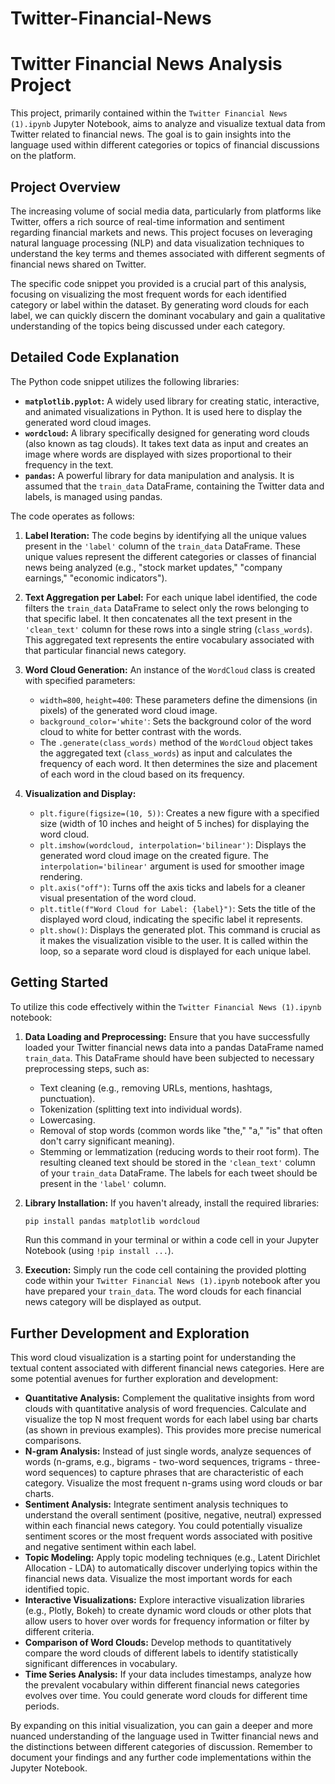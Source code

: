 # Twitter-Financial-News
# Twitter Financial News Analysis Project

This project, primarily contained within the `Twitter Financial News (1).ipynb` Jupyter Notebook, aims to analyze and visualize textual data from Twitter related to financial news. The goal is to gain insights into the language used within different categories or topics of financial discussions on the platform.

## Project Overview

The increasing volume of social media data, particularly from platforms like Twitter, offers a rich source of real-time information and sentiment regarding financial markets and news. This project focuses on leveraging natural language processing (NLP) and data visualization techniques to understand the key terms and themes associated with different segments of financial news shared on Twitter.

The specific code snippet you provided is a crucial part of this analysis, focusing on visualizing the most frequent words for each identified category or label within the dataset. By generating word clouds for each label, we can quickly discern the dominant vocabulary and gain a qualitative understanding of the topics being discussed under each category.

## Detailed Code Explanation

The Python code snippet utilizes the following libraries:

* **`matplotlib.pyplot`:** A widely used library for creating static, interactive, and animated visualizations in Python. It is used here to display the generated word cloud images.
* **`wordcloud`:** A library specifically designed for generating word clouds (also known as tag clouds). It takes text data as input and creates an image where words are displayed with sizes proportional to their frequency in the text.
* **`pandas`:** A powerful library for data manipulation and analysis. It is assumed that the `train_data` DataFrame, containing the Twitter data and labels, is managed using pandas.

The code operates as follows:

1.  **Label Iteration:** The code begins by identifying all the unique values present in the `'label'` column of the `train_data` DataFrame. These unique values represent the different categories or classes of financial news being analyzed (e.g., "stock market updates," "company earnings," "economic indicators").

2.  **Text Aggregation per Label:** For each unique label identified, the code filters the `train_data` DataFrame to select only the rows belonging to that specific label. It then concatenates all the text present in the `'clean_text'` column for these rows into a single string (`class_words`). This aggregated text represents the entire vocabulary associated with that particular financial news category.

3.  **Word Cloud Generation:** An instance of the `WordCloud` class is created with specified parameters:
    * `width=800`, `height=400`: These parameters define the dimensions (in pixels) of the generated word cloud image.
    * `background_color='white'`: Sets the background color of the word cloud to white for better contrast with the words.
    * The `.generate(class_words)` method of the `WordCloud` object takes the aggregated text (`class_words`) as input and calculates the frequency of each word. It then determines the size and placement of each word in the cloud based on its frequency.

4.  **Visualization and Display:**
    * `plt.figure(figsize=(10, 5))`: Creates a new figure with a specified size (width of 10 inches and height of 5 inches) for displaying the word cloud.
    * `plt.imshow(wordcloud, interpolation='bilinear')`: Displays the generated word cloud image on the created figure. The `interpolation='bilinear'` argument is used for smoother image rendering.
    * `plt.axis("off")`: Turns off the axis ticks and labels for a cleaner visual presentation of the word cloud.
    * `plt.title(f"Word Cloud for Label: {label}")`: Sets the title of the displayed word cloud, indicating the specific label it represents.
    * `plt.show()`: Displays the generated plot. This command is crucial as it makes the visualization visible to the user. It is called within the loop, so a separate word cloud is displayed for each unique label.

## Getting Started

To utilize this code effectively within the `Twitter Financial News (1).ipynb` notebook:

1.  **Data Loading and Preprocessing:** Ensure that you have successfully loaded your Twitter financial news data into a pandas DataFrame named `train_data`. This DataFrame should have been subjected to necessary preprocessing steps, such as:
    * Text cleaning (e.g., removing URLs, mentions, hashtags, punctuation).
    * Tokenization (splitting text into individual words).
    * Lowercasing.
    * Removal of stop words (common words like "the," "a," "is" that often don't carry significant meaning).
    * Stemming or lemmatization (reducing words to their root form).
    The resulting cleaned text should be stored in the `'clean_text'` column of your `train_data` DataFrame. The labels for each tweet should be present in the `'label'` column.

2.  **Library Installation:** If you haven't already, install the required libraries:
    ```bash
    pip install pandas matplotlib wordcloud
    ```
    Run this command in your terminal or within a code cell in your Jupyter Notebook (using `!pip install ...`).

3.  **Execution:** Simply run the code cell containing the provided plotting code within your `Twitter Financial News (1).ipynb` notebook after you have prepared your `train_data`. The word clouds for each financial news category will be displayed as output.

## Further Development and Exploration

This word cloud visualization is a starting point for understanding the textual content associated with different financial news categories. Here are some potential avenues for further exploration and development:

* **Quantitative Analysis:** Complement the qualitative insights from word clouds with quantitative analysis of word frequencies. Calculate and visualize the top N most frequent words for each label using bar charts (as shown in previous examples). This provides more precise numerical comparisons.
* **N-gram Analysis:** Instead of just single words, analyze sequences of words (n-grams, e.g., bigrams - two-word sequences, trigrams - three-word sequences) to capture phrases that are characteristic of each category. Visualize the most frequent n-grams using word clouds or bar charts.
* **Sentiment Analysis:** Integrate sentiment analysis techniques to understand the overall sentiment (positive, negative, neutral) expressed within each financial news category. You could potentially visualize sentiment scores or the most frequent words associated with positive and negative sentiment within each label.
* **Topic Modeling:** Apply topic modeling techniques (e.g., Latent Dirichlet Allocation - LDA) to automatically discover underlying topics within the financial news data. Visualize the most important words for each identified topic.
* **Interactive Visualizations:** Explore interactive visualization libraries (e.g., Plotly, Bokeh) to create dynamic word clouds or other plots that allow users to hover over words for frequency information or filter by different criteria.
* **Comparison of Word Clouds:** Develop methods to quantitatively compare the word clouds of different labels to identify statistically significant differences in vocabulary.
* **Time Series Analysis:** If your data includes timestamps, analyze how the prevalent vocabulary within different financial news categories evolves over time. You could generate word clouds for different time periods.

By expanding on this initial visualization, you can gain a deeper and more nuanced understanding of the language used in Twitter financial news and the distinctions between different categories of discussion. Remember to document your findings and any further code implementations within the Jupyter Notebook.
